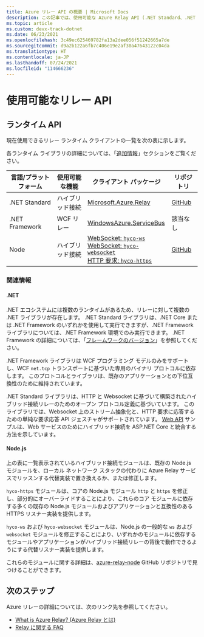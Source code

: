 ```yaml
---
title: Azure リレー API の概要 | Microsoft Docs
description: この記事では、使用可能な Azure Relay API (.NET Standard、.NET Framework、Node.js など) の概要について説明します。
ms.topic: article
ms.custom: devx-track-dotnet
ms.date: 06/23/2021
ms.openlocfilehash: 3c49ec625469782fa13a2dee056f51242665a7de
ms.sourcegitcommit: d9a2b122a6fb7c406e19e2af30a47643122c04da
ms.translationtype: HT
ms.contentlocale: ja-JP
ms.lasthandoff: 07/24/2021
ms.locfileid: "114666236"
---
```

# <a name="available-relay-apis"></a>使用可能なリレー API

## <a name="runtime-apis"></a>ランタイム API

現在使用できるリレー ランタイム クライアントの一覧を次の表に示します。

各ランタイム ライブラリの詳細については、「[追加情報](#additional-information)」セクションをご覧ください。

| 言語/プラットフォーム | 使用可能な機能 | クライアント パッケージ | リポジトリ |
| --- | --- | --- | --- |
| .NET Standard | ハイブリッド接続 | [Microsoft.Azure.Relay](https://www.nuget.org/packages/Microsoft.Azure.Relay/) | [GitHub](https://github.com/azure/azure-relay-dotnet) |
| .NET Framework | WCF リレー | [WindowsAzure.ServiceBus](https://www.nuget.org/packages/WindowsAzure.ServiceBus/) | 該当なし |
| Node | ハイブリッド接続 | [WebSocket: `hyco-ws`](https://www.npmjs.com/package/hyco-ws)<br/>[WebSocket: `hyco-websocket`](https://www.npmjs.com/package/hyco-websocket)<br/>[HTTP 要求: `hyco-https`](https://www.npmjs.com/package/hyco-https) | [GitHub](https://github.com/Azure/azure-relay-node) |

### <a name="additional-information"></a>関連情報

#### <a name="net"></a>.NET

.NET エコシステムには複数のランタイムがあるため、リレーに対して複数の .NET ライブラリが存在します。 .NET Standard ライブラリは、.NET Core または .NET Framework のいずれかを使用して実行できますが、.NET Framework ライブラリについては、.NET Framework 環境でのみ実行できます。 .NET Framework の詳細については、「[フレームワークのバージョン](/dotnet/articles/standard/frameworks)」を参照してください。

.NET Framework ライブラリは WCF プログラミング モデルのみをサポートし、WCF `net.tcp` トランスポートに基づいた専用のバイナリ プロトコルに依存します。 このプロトコルとライブラリは、既存のアプリケーションとの下位互換性のために維持されています。

.NET Standard ライブラリは、HTTP と Websocket に基づいて構築されたハイブリッド接続リレーのためのオープン プロトコル定義に基づいています。 このライブラリでは、Websocket 上のストリーム抽象化と、HTTP 要求に応答するための単純な要求応答 API ジェスチャがサポートされています。 [Web API](https://github.com/Azure/azure-relay-dotnet) サンプルは、Web サービスのためにハイブリッド接続を ASP.NET Core と統合する方法を示しています。

#### <a name="nodejs"></a>Node.js

上の表に一覧表示されているハイブリッド接続モジュールは、既存の Node.js モジュールを、ローカル ネットワーク スタックの代わりに Azure Relay サービスでリッスンする代替実装で置き換えるか、または修正します。

`hyco-https` モジュールは、コアの Node.js モジュール `http` と `https` を修正し、部分的にオーバーライドすることにより、これらのコア モジュールに依存する多くの既存の Node.js モジュールおよびアプリケーションと互換性のある HTTPS リスナー実装を提供します。

`hyco-ws` および `hyco-websocket` モジュールは、Node.js の一般的な `ws` および `websocket` モジュールを修正することにより、いずれかのモジュールに依存するモジュールやアプリケーションがハイブリッド接続リレーの背後で動作できるようにする代替リスナー実装を提供します。

これらのモジュールに関する詳細は、[azure-relay-node](https://github.com/Azure/azure-relay-node) GitHub リポジトリで見つけることができます。

## <a name="next-steps"></a>次のステップ

Azure リレーの詳細については、次のリンク先を参照してください。
* [What is Azure Relay? (Azure Relay とは)](relay-what-is-it.md)
* [Relay に関する FAQ](relay-faq.yml)
